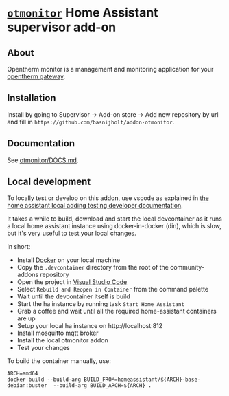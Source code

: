# [`otmonitor`](http://otgw.tclcode.com/otmonitor.html) Home Assistant supervisor add-on

## About

Opentherm monitor is a management and monitoring application for your [opentherm gateway](http://otgw.tclcode.com).

## Installation

Install by going to Supervisor -> Add-on store -> Add new repository by url and fill in `https://github.com/basnijholt/addon-otmonitor`.

## Documentation

See [otmonitor/DOCS.md](https://github.com/basnijholt/addon-otmonitor/blob/master/otmonitor/DOCS.md).

## Local development

To locally test or develop on this addon, use vscode as explained in [the home assistant local adding testing developer documentation](https://developers.home-assistant.io/docs/add-ons/testing/).

It takes a while to build, download and start the local devcontainer as it runs a local home assistant instance using docker-in-docker (din), which is slow, but it's very useful to test your local changes.

In short:

- Install [Docker](https://docs.docker.com/install) on your local machine
- Copy the `.devcontainer` directory from the root of the community-addons repository
- Open the project in [Visual Studio Code](https://code.visualstudio.com/)
- Select `Rebuild and Reopen in Container` from the command palette
- Wait until the devcontainer itself is build
- Start the ha instance by running task `Start Home Assistant`
- Grab a coffee and wait until all the required home-assistant containers are up
- Setup your local ha instance on http://localhost:812
- Install mosquitto mqtt broker
- Install the local otmonitor addon
- Test your changes


To build the container manually, use:

```
ARCH=amd64
docker build --build-arg BUILD_FROM=homeassistant/${ARCH}-base-debian:buster  --build-arg BUILD_ARCH=${ARCH} .
```
